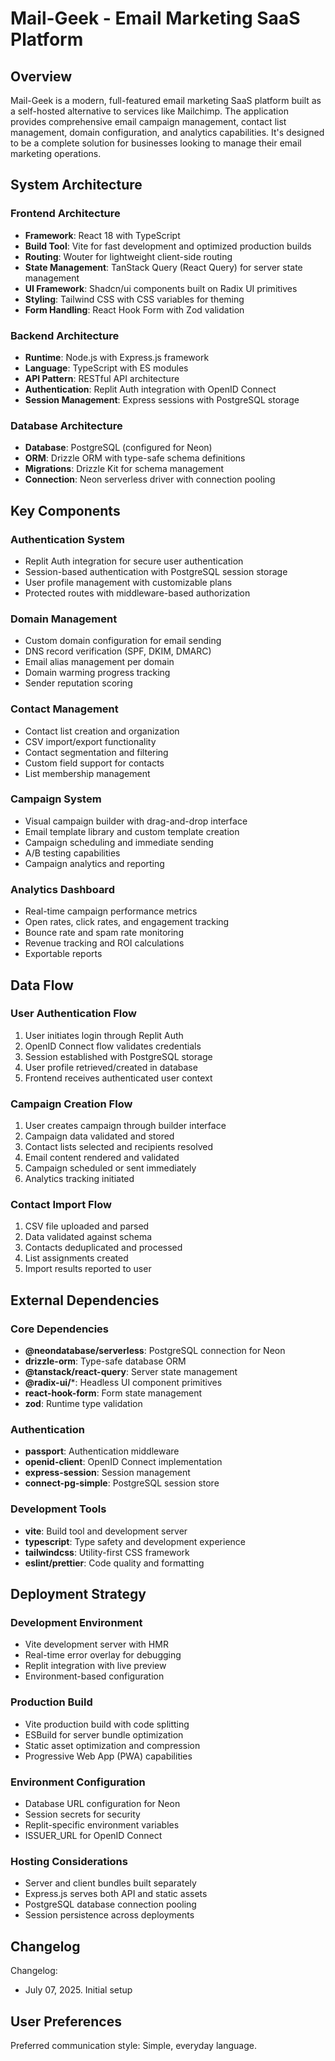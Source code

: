 # Mail-Geek - Email Marketing SaaS Platform

## Overview

Mail-Geek is a modern, full-featured email marketing SaaS platform built as a self-hosted alternative to services like Mailchimp. The application provides comprehensive email campaign management, contact list management, domain configuration, and analytics capabilities. It's designed to be a complete solution for businesses looking to manage their email marketing operations.

## System Architecture

### Frontend Architecture
- **Framework**: React 18 with TypeScript
- **Build Tool**: Vite for fast development and optimized production builds
- **Routing**: Wouter for lightweight client-side routing
- **State Management**: TanStack Query (React Query) for server state management
- **UI Framework**: Shadcn/ui components built on Radix UI primitives
- **Styling**: Tailwind CSS with CSS variables for theming
- **Form Handling**: React Hook Form with Zod validation

### Backend Architecture
- **Runtime**: Node.js with Express.js framework
- **Language**: TypeScript with ES modules
- **API Pattern**: RESTful API architecture
- **Authentication**: Replit Auth integration with OpenID Connect
- **Session Management**: Express sessions with PostgreSQL storage

### Database Architecture
- **Database**: PostgreSQL (configured for Neon)
- **ORM**: Drizzle ORM with type-safe schema definitions
- **Migrations**: Drizzle Kit for schema management
- **Connection**: Neon serverless driver with connection pooling

## Key Components

### Authentication System
- Replit Auth integration for secure user authentication
- Session-based authentication with PostgreSQL session storage
- User profile management with customizable plans
- Protected routes with middleware-based authorization

### Domain Management
- Custom domain configuration for email sending
- DNS record verification (SPF, DKIM, DMARC)
- Email alias management per domain
- Domain warming progress tracking
- Sender reputation scoring

### Contact Management
- Contact list creation and organization
- CSV import/export functionality
- Contact segmentation and filtering
- Custom field support for contacts
- List membership management

### Campaign System
- Visual campaign builder with drag-and-drop interface
- Email template library and custom template creation
- Campaign scheduling and immediate sending
- A/B testing capabilities
- Campaign analytics and reporting

### Analytics Dashboard
- Real-time campaign performance metrics
- Open rates, click rates, and engagement tracking
- Bounce rate and spam rate monitoring
- Revenue tracking and ROI calculations
- Exportable reports

## Data Flow

### User Authentication Flow
1. User initiates login through Replit Auth
2. OpenID Connect flow validates credentials
3. Session established with PostgreSQL storage
4. User profile retrieved/created in database
5. Frontend receives authenticated user context

### Campaign Creation Flow
1. User creates campaign through builder interface
2. Campaign data validated and stored
3. Contact lists selected and recipients resolved
4. Email content rendered and validated
5. Campaign scheduled or sent immediately
6. Analytics tracking initiated

### Contact Import Flow
1. CSV file uploaded and parsed
2. Data validated against schema
3. Contacts deduplicated and processed
4. List assignments created
5. Import results reported to user

## External Dependencies

### Core Dependencies
- **@neondatabase/serverless**: PostgreSQL connection for Neon
- **drizzle-orm**: Type-safe database ORM
- **@tanstack/react-query**: Server state management
- **@radix-ui/***: Headless UI component primitives
- **react-hook-form**: Form state management
- **zod**: Runtime type validation

### Authentication
- **passport**: Authentication middleware
- **openid-client**: OpenID Connect implementation
- **express-session**: Session management
- **connect-pg-simple**: PostgreSQL session store

### Development Tools
- **vite**: Build tool and development server
- **typescript**: Type safety and development experience
- **tailwindcss**: Utility-first CSS framework
- **eslint/prettier**: Code quality and formatting

## Deployment Strategy

### Development Environment
- Vite development server with HMR
- Real-time error overlay for debugging
- Replit integration with live preview
- Environment-based configuration

### Production Build
- Vite production build with code splitting
- ESBuild for server bundle optimization
- Static asset optimization and compression
- Progressive Web App (PWA) capabilities

### Environment Configuration
- Database URL configuration for Neon
- Session secrets for security
- Replit-specific environment variables
- ISSUER_URL for OpenID Connect

### Hosting Considerations
- Server and client bundles built separately
- Express.js serves both API and static assets
- PostgreSQL database connection pooling
- Session persistence across deployments

## Changelog

Changelog:
- July 07, 2025. Initial setup

## User Preferences

Preferred communication style: Simple, everyday language.